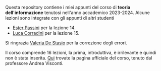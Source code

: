 Questa repository contiene i miei appunti del corso di **teoria dell'informazione** tenutosi nell'anno accademico 2023-2024.
Alcune lezioni sono integrate con gli appunti di altri studenti

- [Ester Passini](https://github.com/EsterPassini) per la lezione 14.
- [Luca Corradini](https://github.com/LucaCorra02) per la lezione 15.

Si ringrazia [Valeria De Stasio](https://github.com/CapraCampa) per la correzione degli errori.

Il corso comprende 16 lezioni, la prima, introduttiva, è irrilevante e quindi non è stata inserita.
[Qui](https://visconti.di.unimi.it/) trovate la pagina ufficiale del corso, tenuto dal professore Andrea Visconti.

